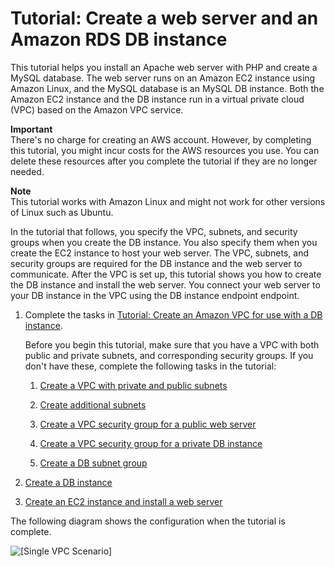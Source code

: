 # Tutorial: Create a web server and an Amazon RDS DB instance<a name="TUT_WebAppWithRDS"></a>

This tutorial helps you install an Apache web server with PHP and create a MySQL database\. The web server runs on an Amazon EC2 instance using Amazon Linux, and the MySQL database is an MySQL DB instance\. Both the Amazon EC2 instance and the DB instance run in a virtual private cloud \(VPC\) based on the Amazon VPC service\. 

**Important**  
There's no charge for creating an AWS account\. However, by completing this tutorial, you might incur costs for the AWS resources you use\. You can delete these resources after you complete the tutorial if they are no longer needed\.

**Note**  
This tutorial works with Amazon Linux and might not work for other versions of Linux such as Ubuntu\.

In the tutorial that follows, you specify the VPC, subnets, and security groups when you create the DB instance\. You also specify them when you create the EC2 instance to host your web server\. The VPC, subnets, and security groups are required for the DB instance and the web server to communicate\. After the VPC is set up, this tutorial shows you how to create the DB instance and install the web server\. You connect your web server to your DB instance in the VPC using the DB instance endpoint endpoint\.

1. Complete the tasks in [Tutorial: Create an Amazon VPC for use with a DB instance](CHAP_Tutorials.WebServerDB.CreateVPC.md)\.

   Before you begin this tutorial, make sure that you have a VPC with both public and private subnets, and corresponding security groups\. If you don't have these, complete the following tasks in the tutorial: 

   1. [Create a VPC with private and public subnets](CHAP_Tutorials.WebServerDB.CreateVPC.md#CHAP_Tutorials.WebServerDB.CreateVPC.VPCAndSubnets)

   1. [Create additional subnets](CHAP_Tutorials.WebServerDB.CreateVPC.md#CHAP_Tutorials.WebServerDB.CreateVPC.AdditionalSubnets)

   1. [ Create a VPC security group for a public web server](CHAP_Tutorials.WebServerDB.CreateVPC.md#CHAP_Tutorials.WebServerDB.CreateVPC.SecurityGroupEC2)

   1. [ Create a VPC security group for a private DB instance](CHAP_Tutorials.WebServerDB.CreateVPC.md#CHAP_Tutorials.WebServerDB.CreateVPC.SecurityGroupDB)

   1. [Create a DB subnet group](CHAP_Tutorials.WebServerDB.CreateVPC.md#CHAP_Tutorials.WebServerDB.CreateVPC.DBSubnetGroup)

1. [Create a DB instance](CHAP_Tutorials.WebServerDB.CreateDBInstance.md)

1. [Create an EC2 instance and install a web server](CHAP_Tutorials.WebServerDB.CreateWebServer.md)

The following diagram shows the configuration when the tutorial is complete\.

![\[Single VPC Scenario\]](http://docs.aws.amazon.com/AmazonRDS/latest/UserGuide/images/con-VPC-sec-grp.png)